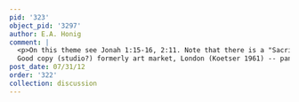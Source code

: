 ```yaml
---
pid: '323'
object_pid: '3297'
author: E.A. Honig
comment: |
  <p>On this theme see Jonah 1:15-16, 2:11. Note that there is a "Sacrifice of Jonah" by Paulus Bril painted in 1589 in the Scala Santa.<br />
  Good copy (studio?) formerly art market, London (Koetser 1961) -- panel, 44 x 72.</p>
post_date: 07/31/12
order: '322'
collection: discussion
---
```

